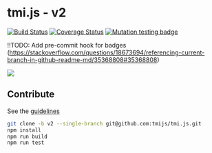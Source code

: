 # tmi.js - v2
[![Build Status](https://travis-ci.com/InzeNL/tmi.js.svg?branch=v2-continuous_integration)](https://travis-ci.com/InzeNL/tmi.js)
[![Coverage Status](https://coveralls.io/repos/github/InzeNL/tmi.js/badge.svg?branch=v2-continuous_integration)](https://coveralls.io/github/InzeNL/tmi.js?branch=v2-continuous_integration)
[![Mutation testing badge](https://badge.stryker-mutator.io/github.com/InzeNL/tmi.js/v2-continuous_integration)](https://stryker-mutator.github.io)

!!TODO: Add pre-commit hook for badges (https://stackoverflow.com/questions/18673694/referencing-current-branch-in-github-readme-md/35368808#35368808)

![](https://i.imgur.com/r1N7y1c.png)

## Contribute

See the [guidelines](CONTRIBUTING.md)

```bash
git clone -b v2 --single-branch git@github.com:tmijs/tmi.js.git
npm install
npm run build
npm run test
```
